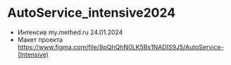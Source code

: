 # AutoService_intensive2024

- Интенсив my.methed.ru 24.01.2024
- Макет проекта https://www.figma.com/file/8pQhQhN0LK5Bs1NADIS9J5/AutoService-(Intensive)
